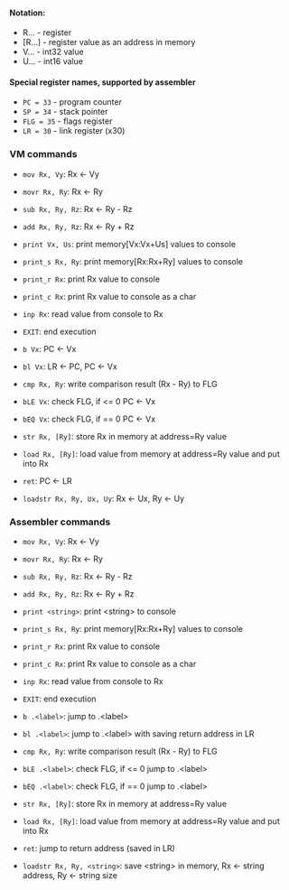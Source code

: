 #### Notation:
* R... - register
* [R...] - register value as an address in memory
* V... - int32 value
* U... - int16 value

#### Special register names, supported by assembler
* `PC = 33` - program counter
* `SP = 34` - stack pointer
* `FLG = 35` - flags register
* `LR = 30` - link register (x30)

### VM commands
* `mov Rx, Vy`: Rx <- Vy
* `movr Rx, Ry`: Rx <- Ry
* `sub Rx, Ry, Rz`: Rx <- Ry - Rz
* `add Rx, Ry, Rz`: Rx <- Ry + Rz

* `print Vx, Us`: print memory[Vx:Vx+Us] values to console
* `print_s Rx, Ry`: print memory[Rx:Rx+Ry] values to console
* `print_r Rx`: print Rx value to console
* `print_c Rx`: print Rx value to console as a char
* `inp Rx`: read value from console to Rx

* `EXIT`: end execution

* `b Vx`: PC <- Vx
* `bl Vx`: LR <- PC, PC <- Vx
* `cmp Rx, Ry`: write comparison result (Rx - Ry) to FLG
* `bLE Vx`: check FLG,  if <= 0 PC <- Vx
* `bEQ Vx`: check FLG,  if == 0 PC <- Vx

* `str Rx, [Ry]`: store Rx in memory at address=Ry value
* `load Rx, [Ry]`: load value from memory at address=Ry value and put into Rx

* `ret`: PC <- LR
* `loadstr Rx, Ry, Ux, Uy`: Rx <- Ux, Ry <- Uy

### Assembler commands
* `mov Rx, Vy`: Rx <- Vy
* `movr Rx, Ry`: Rx <- Ry
* `sub Rx, Ry, Rz`: Rx <- Ry - Rz
* `add Rx, Ry, Rz`: Rx <- Ry + Rz

* `print <string>`: print \<string> to console
* `print_s Rx, Ry`: print memory[Rx:Rx+Ry] values to console
* `print_r Rx`: print Rx value to console
* `print_c Rx`: print Rx value to console as a char
* `inp Rx`: read value from console to Rx

* `EXIT`: end execution

* `b .<label>`: jump to .\<label>
* `bl .<label>`: jump to .\<label> with saving return address in LR
* `cmp Rx, Ry`: write comparison result (Rx - Ry) to FLG
* `bLE .<label>`: check FLG,  if <= 0 jump to .\<label>
* `bEQ .<label>`: check FLG,  if == 0 jump to .\<label>

* `str Rx, [Ry]`: store Rx in memory at address=Ry value
* `load Rx, [Ry]`: load value from memory at address=Ry value and put into Rx

* `ret`: jump to return address (saved in LR)

* `loadstr Rx, Ry, <string>`: save \<string> in memory, Rx <- string address, Ry <- string size 


